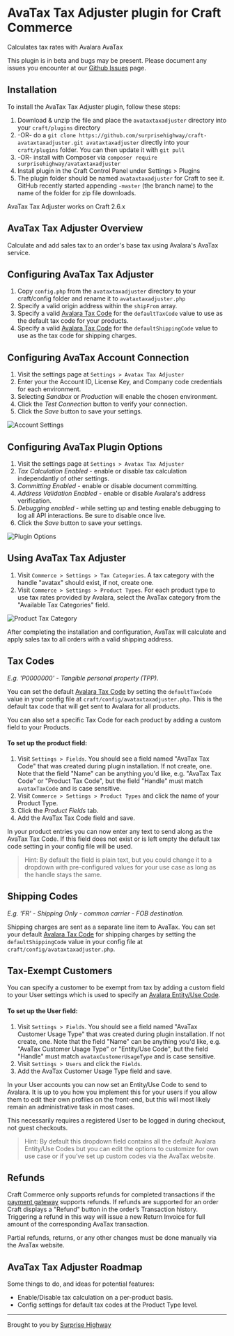# AvaTax Tax Adjuster plugin for Craft Commerce

Calculates tax rates with Avalara AvaTax

This plugin is in beta and bugs may be present. Please document any issues you encounter at our [Github Issues](https://github.com/surprisehighway/craft-avataxtaxadjuster/issues) page.


## Installation

To install the AvaTax Tax Adjuster plugin, follow these steps:

1. Download & unzip the file and place the `avataxtaxadjuster` directory into your `craft/plugins` directory
2.  -OR- do a `git clone https://github.com/surprisehighway/craft-avataxtaxadjuster.git avataxtaxadjuster` directly into your `craft/plugins` folder.  You can then update it with `git pull`
3.  -OR- install with Composer via `composer require surprisehighway/avataxtaxadjuster`
4. Install plugin in the Craft Control Panel under Settings > Plugins
5. The plugin folder should be named `avataxtaxadjuster` for Craft to see it. GitHub recently started appending `-master` (the branch name) to the name of the folder for zip file downloads.

AvaTax Tax Adjuster works on Craft 2.6.x

## AvaTax Tax Adjuster Overview

Calculate and add sales tax to an order's base tax using Avalara's AvaTax service.

## Configuring AvaTax Tax Adjuster

1. Copy `config.php` from the `avataxtaxadjuster` directory to your craft/config folder and rename it to `avataxtaxadjuster.php`
2. Specify a valid origin address within the `shipFrom` array.
3. Specify a valid [Avalara Tax Code](https://taxcode.avatax.avalara.com/) for the `defaultTaxCode` value to use as the default tax code for your products.
4. Specify a valid [Avalara Tax Code](https://taxcode.avatax.avalara.com/) for the `defaultShippingCode` value to use as the tax code for shipping charges.

## Configuring AvaTax Account Connection

1. Visit the settings page at `Settings > Avatax Tax Adjuster`
2. Enter your the Account ID, License Key, and Company code credentials for each environment.
3. Selecting *Sandbox* or *Production* will enable the chosen environment.
4. Click the *Test Connection* button to verify your connection.
5. Click the *Save* button to save your settings.

![Account Settings](resources/plugin-settings.png)

## Configuring AvaTax Plugin Options

1. Visit the settings page at `Settings > Avatax Tax Adjuster`
2. *Tax Calculation Enabled* - enable or disable tax calculation independantly of other settings.
3. *Committing Enabled* - enable or disable document committing.
4. *Address Validation Enabled* - enable or disable Avalara's address verification.
5. *Debugging enabled* - while setting up and testing enable debugging to log all API interactions. Be sure to disable once live.
6. Click the *Save* button to save your settings.

![Plugin Options](resources/plugin-options.png)

## Using AvaTax Tax Adjuster

1. Visit `Commerce > Settings > Tax Categories`. A tax category with the handle "avatax" should exist, if not, create one.
2. Visit `Commerce > Settings > Product Types`. For each product type to use tax rates provided by Avalara, select the AvaTax category from the "Available Tax Categories" field.

![Product Tax Category](resources/tax-category.png)

After completing the installation and configuration, AvaTax will calculate and apply sales tax to all orders with a valid shipping address.

## Tax Codes

*E.g. 'P0000000' - Tangible personal property (TPP)*.

You can set the default [Avalara Tax Code](https://taxcode.avatax.avalara.com/) by setting the `defaultTaxCode` value in your config file at `craft/config/avataxtaxadjuster.php`. This is the default tax code that will get sent to Avalara for all products.

You can also set a specific Tax Code for each product by adding a custom field to your Products. 

#### To set up the product field:

1. Visit `Settings > Fields`. You should see a field named "AvaTax Tax Code" that was created during plugin installation. If not create, one. Note that the field "Name" can be anything you'd like, e.g. "AvaTax Tax Code" or "Product Tax Code", but the field "Handle" must match `avataxTaxCode` and is case sensitive.
2. Visit `Commerce > Settings > Product Types` and click the name of your Product Type.
2. Click the *Product Fields* tab.
3. Add the AvaTax Tax Code field and save.

In your product entries you can now enter any text to send along as the AvaTax Tax Code. If this field does not exist or is left empty the default tax code setting in your config file will be used. 

> Hint: By default the field is plain text, but you could change it to a dropdown with pre-configured values for your use case as long as the handle stays the same.

## Shipping Codes

*E.g. 'FR' - Shipping Only - common carrier - FOB destination.*

Shipping charges are sent as a separate line item to AvaTax. You can set your default [Avalara Tax Code](https://taxcode.avatax.avalara.com/) for shipping charges by setting the `defaultShippingCode` value in your config file at `craft/config/avataxtaxadjuster.php`.

## Tax-Exempt Customers

You can specify a customer to be exempt from tax by adding a custom field to your User settings which is used to specify an [Avalara Entity/Use Code](https://help.avalara.com/000_Avalara_AvaTax/Exemption_Reason_Matrices_for_US_and_Canada).

#### To set up the User field:

1. Visit `Settings > Fields`. You should see a field named "AvaTax Customer Usage Type" that was created during plugin installation. If not create, one. Note that the field "Name" can be anything you'd like, e.g. "AvaTax Customer Usage Type" or "Entity/Use Code", but the field "Handle" must match `avataxCustomerUsageType` and is case sensitive.
2. Visit `Settings > Users` and click the `Fields`.
3. Add the AvaTax Customer Usage Type field and save.

In your User accounts you can now set an Entity/Use Code to send to Avalara. It is up to you how you implement this for your users if you allow them to edit their own profiles on the front-end, but this will most likely remain an administrative task in most cases.

This necessarily requires a registered User to be logged in during checkout, not guest checkouts.

> Hint: By default this dropdown field contains all the default Avalara Entity/Use Codes but you can edit the options to customize for own use case or if you’ve set up custom codes via the AvaTax website.

## Refunds

Craft Commerce only supports refunds for completed transactions if the [payment gateway](https://craftcommerce.com/support/which-payment-gateways-do-you-support) supports refunds. If refunds are supported for an order Craft displays a "Refund" button in the order’s Transaction history. Triggering a refund in this way will issue a new Return Invoice for full amount of the corresponding AvaTax transaction.

Partial refunds, returns, or any other changes must be done manually via the AvaTax website.

## AvaTax Tax Adjuster Roadmap

Some things to do, and ideas for potential features:

* Enable/Disable tax calculation on a per-product basis.
* Config settings for default tax codes at the Product Type level.

---

Brought to you by [Surprise Highway](https://github.com/surprisehighway)
